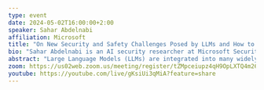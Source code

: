 ```yaml
---
type: event
date: 2024-05-02T16:00:00+2:00
speaker: Sahar Abdelnabi
affiliation: Microsoft 
title: "On New Security and Safety Challenges Posed by LLMs and How to Evaluate Them"
bio: "Sahar Abdelnabi is an AI security researcher at Microsoft Security Response Center (Cambridge). Previously, she was a PhD candidate at CISPA Helmholtz Center for Information Security, advised by Prof. Dr. Mario Fritz and she obtained her MSc degree at Saarland University. Her research interests lie in the broad intersection of machine learning with security, safety, and sociopolitical aspects. This includes the following areas: 1) Understanding and mitigating the failure modes of machine learning models, their biases, and their misuse scenarios. 2) How machine learning models could amplify or help counter existing societal and safety problems (e.g., misinformation, biases, stereotypes, cybersecurity risks, etc.). 3) Emergent challenges posed by new foundation and large language models."
abstract: "Large Language Models (LLMs) are integrated into many widely used and real-world applications and use-case scenarios. With their capabilities and agentic-like adoption, they open new frontiers to assist in various tasks. However, they also bring new security and safety risks. Unlike previous models with static generation, LLMs’ nature of dynamic, multi-turn, and flexible functionality makes them notoriously hard to robustly evaluate and control. This talk will cover some of these new potential risks imposed by LLMs, how to evaluate them, and the challenges of mitigations. "
zoom: https://us02web.zoom.us/meeting/register/tZMpceiupz4qH9OpLXTQ4m268hieklVJy1NL
youtube: https://youtube.com/live/gKsiUi3qMiA?feature=share
---
```

